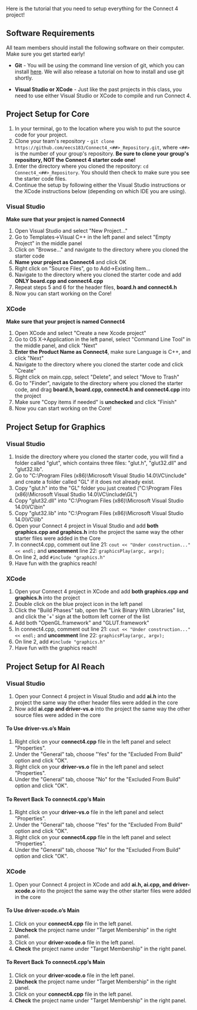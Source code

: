 Here is the tutorial that you need to setup everything for the Connect 4 project!

## Software Requirements

All team members should install the following software on their computer. Make sure you get started early!

* **Git** - You will be using the command line version of git, which you can install [here](http://git-scm.com/downloads). We will also release a tutorial on how to install and use git shortly.

* **Visual Studio or XCode** - Just like the past projects in this class, you need to use either Visual Studio or XCode to compile and run Connect 4.

## Project Setup for Core

1. In your terminal, go to the location where you wish to put the source code for your project.
2. Clone your team's repository - `git clone https://github.com/eecs183/Connect4_<##>_Repository.git`, where `<##>` is the number of your group's repository.
**Be sure to clone your group's repository, NOT the Connect 4 starter code one!**
3. Enter the directory where you cloned the repository: `cd Connect4_<##>_Repository`. You should then check to make sure you see the starter code files.
4. Continue the setup by following either the Visual Studio instructions or the XCode instructions below (depending on which IDE you are using).

### Visual Studio

**Make sure that your project is named Connect4**

1. Open Visual Studio and select "New Project..."
2. Go to Templates->Visual C++ in the left panel and select "Empty Project" in the middle panel
3. Click on "Browse..." and navigate to the directory where you cloned the starter code
4. **Name your project as Connect4** and click OK
5. Right click on "Source Files", go to Add->Existing Item...
6. Navigate to the directory where you cloned the starter code and add **ONLY board.cpp and connect4.cpp**
7. Repeat steps 5 and 6 for the header files, **board.h and connect4.h**
8. Now you can start working on the Core!

### XCode

**Make sure that your project is named Connect4**

1. Open XCode and select "Create a new Xcode project"
2. Go to OS X->Application in the left panel, select "Command Line Tool" in the middle panel, and click "Next"
3. **Enter the Product Name as Connect4**, make sure Language is C++, and click "Next"
4. Navigate to the directory where you cloned the starter code and click "Create"
5. Right click on main.cpp, select "Delete", and select "Move to Trash"
6. Go to "Finder", navigate to the directory where you cloned the starter code, and drag **board.h, board.cpp, connect4.h and connect4.cpp** into the project
7. Make sure "Copy items if needed" is **unchecked** and click "Finish"
8. Now you can start working on the Core!

## Project Setup for Graphics

### Visual Studio

1. Inside the directory where you cloned the starter code, you will find a folder called "glut", which contains three files: "glut.h", "glut32.dll" and "glut32.lib".
2. Go to "C:\Program Files (x86)\Microsoft Visual Studio 14.0\VC\include\" and create a folder called "GL" if it does not already exist.
3. Copy "glut.h" into the "GL" folder you just created ("C:\Program Files (x86)\Microsoft Visual Studio 14.0\VC\include\GL\")
4. Copy "glut32.dll" into "C:\Program Files (x86)\Microsoft Visual Studio 14.0\VC\bin\"
5. Copy "glut32.lib" into "C:\Program Files (x86)\Microsoft Visual Studio 14.0\VC\lib\"
6. Open your Connect 4 project in Visual Studio and add **both graphics.cpp and graphics.h** into the project the same way the other starter files were added in the Core
7. In connect4.cpp, comment out line 21: `cout << "Under construction..." << endl;` and **uncomment** line 22: `graphicsPlay(argc, argv);`
8. On line 2, add `#include "graphics.h"`
9. Have fun with the graphics reach!

### XCode

1. Open your Connect 4 project in XCode and add **both graphics.cpp and graphics.h** into the project
2. Double click on the blue project icon in the left panel
3. Click the "Build Phases" tab, open the "Link Binary With Libraries" list, and click the '+' sign at the bottom left corner of the list
4. Add both "OpenGL.framework" and "GLUT.framework"
5. In connect4.cpp, comment out line 21: `cout << "Under construction..." << endl;` and **uncomment** line 22: `graphicsPlay(argc, argv);`
6. On line 2, add `#include "graphics.h"`
7. Have fun with the graphics reach!

## Project Setup for AI Reach

### Visual Studio

1. Open your Connect 4 project in Visual Studio and add **ai.h** into the project the same way the other header files were added in the core
2. Now add **ai.cpp and driver-vs.o** into the project the same way the other source files were added in the core

#### To Use driver-vs.o’s Main

1. Right click on your **connect4.cpp** file in the left panel and select "Properties".
2. Under the "General" tab, choose "Yes" for the "Excluded From Build" option and click "OK".
3. Right click on your **driver-vs.o** file in the left panel and select "Properties".
4. Under the "General" tab, choose "No" for the "Excluded From Build" option and click "OK".

#### To Revert Back To connect4.cpp’s Main

1. Right click on your **driver-vs.o** file in the left panel and select "Properties".
2. Under the "General" tab, choose "Yes" for the "Excluded From Build" option and click "OK".
3. Right click on your **connect4.cpp** file in the left panel and select "Properties".
4. Under the "General" tab, choose "No" for the "Excluded From Build" option and click "OK".

### XCode

1. Open your Connect 4 project in XCode and add **ai.h, ai.cpp, and driver-xcode.o** into the project the same way the other starter files were added in the core

#### To Use driver-xcode.o’s Main

1. Click on your **connect4.cpp** file in the left panel.
2. **Uncheck** the project name under "Target Membership" in the right panel.
3. Click on your **driver-xcode.o** file in the left panel.
4. **Check** the project name under "Target Membership" in the right panel.

#### To Revert Back To connect4.cpp’s Main

1. Click on your **driver-xcode.o** file in the left panel.
2. **Uncheck** the project name under "Target Membership" in the right panel.
3. Click on your **connect4.cpp** file in the left panel.
4. **Check** the project name under "Target Membership" in the right panel.